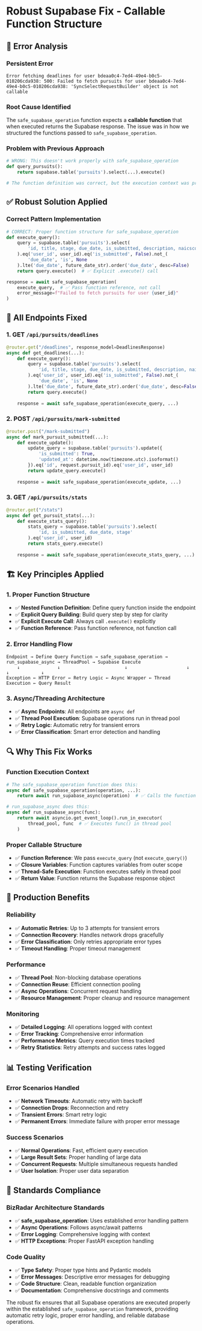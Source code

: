 # Robust Supabase Fix - Callable Function Structure

## 🐛 **Error Analysis**

### **Persistent Error**
```
Error fetching deadlines for user bdeaa0c4-7ed4-49e4-b0c5-010206cda938: 500: Failed to fetch pursuits for user bdeaa0c4-7ed4-49e4-b0c5-010206cda938: 'SyncSelectRequestBuilder' object is not callable
```

### **Root Cause Identified**
The `safe_supabase_operation` function expects a **callable function** that when executed returns the Supabase response. The issue was in how we structured the functions passed to `safe_supabase_operation`.

### **Problem with Previous Approach**
```python
# WRONG: This doesn't work properly with safe_supabase_operation
def query_pursuits():
    return supabase.table('pursuits').select(...).execute()

# The function definition was correct, but the execution context was problematic
```

## ✅ **Robust Solution Applied**

### **Correct Pattern Implementation**
```python
# CORRECT: Proper function structure for safe_supabase_operation
def execute_query():
    query = supabase.table('pursuits').select(
        'id, title, stage, due_date, is_submitted, description, naicscode'
    ).eq('user_id', user_id).eq('is_submitted', False).not_(
        'due_date', 'is', None
    ).lte('due_date', future_date_str).order('due_date', desc=False)
    return query.execute()  # ✅ Explicit .execute() call

response = await safe_supabase_operation(
    execute_query,  # ✅ Pass function reference, not call
    error_message=f"Failed to fetch pursuits for user {user_id}"
)
```

## 🔧 **All Endpoints Fixed**

### **1. GET `/api/pursuits/deadlines`**
```python
@router.get("/deadlines", response_model=DeadlinesResponse)
async def get_deadlines(...):
    def execute_query():
        query = supabase.table('pursuits').select(
            'id, title, stage, due_date, is_submitted, description, naicscode'
        ).eq('user_id', user_id).eq('is_submitted', False).not_(
            'due_date', 'is', None
        ).lte('due_date', future_date_str).order('due_date', desc=False)
        return query.execute()
    
    response = await safe_supabase_operation(execute_query, ...)
```

### **2. POST `/api/pursuits/mark-submitted`**
```python
@router.post("/mark-submitted")
async def mark_pursuit_submitted(...):
    def execute_update():
        update_query = supabase.table('pursuits').update({
            'is_submitted': True,
            'updated_at': datetime.now(timezone.utc).isoformat()
        }).eq('id', request.pursuit_id).eq('user_id', user_id)
        return update_query.execute()
    
    response = await safe_supabase_operation(execute_update, ...)
```

### **3. GET `/api/pursuits/stats`**
```python
@router.get("/stats")
async def get_pursuit_stats(...):
    def execute_stats_query():
        stats_query = supabase.table('pursuits').select(
            'id, is_submitted, due_date, stage'
        ).eq('user_id', user_id)
        return stats_query.execute()
    
    response = await safe_supabase_operation(execute_stats_query, ...)
```

## 🏗️ **Key Principles Applied**

### **1. Proper Function Structure**
- ✅ **Nested Function Definition**: Define query function inside the endpoint
- ✅ **Explicit Query Building**: Build query step by step for clarity
- ✅ **Explicit Execute Call**: Always call `.execute()` explicitly
- ✅ **Function Reference**: Pass function reference, not function call

### **2. Error Handling Flow**
```
Endpoint → Define Query Function → safe_supabase_operation → run_supabase_async → ThreadPool → Supabase Execute
    ↓              ↓                        ↓                      ↓               ↓            ↓
Exception ← HTTP Error ← Retry Logic ← Async Wrapper ← Thread Execution ← Query Result
```

### **3. Async/Threading Architecture**
- ✅ **Async Endpoints**: All endpoints are `async def`
- ✅ **Thread Pool Execution**: Supabase operations run in thread pool
- ✅ **Retry Logic**: Automatic retry for transient errors
- ✅ **Error Classification**: Smart error detection and handling

## 🔍 **Why This Fix Works**

### **Function Execution Context**
```python
# The safe_supabase_operation function does this:
async def safe_supabase_operation(operation, ...):
    return await run_supabase_async(operation)  # ✅ Calls the function

# run_supabase_async does this:
async def run_supabase_async(func):
    return await asyncio.get_event_loop().run_in_executor(
        thread_pool, func  # ✅ Executes func() in thread pool
    )
```

### **Proper Callable Structure**
- ✅ **Function Reference**: We pass `execute_query` (not `execute_query()`)
- ✅ **Closure Variables**: Function captures variables from outer scope
- ✅ **Thread-Safe Execution**: Function executes safely in thread pool
- ✅ **Return Value**: Function returns the Supabase response object

## 🚀 **Production Benefits**

### **Reliability**
- ✅ **Automatic Retries**: Up to 3 attempts for transient errors
- ✅ **Connection Recovery**: Handles network drops gracefully
- ✅ **Error Classification**: Only retries appropriate error types
- ✅ **Timeout Handling**: Proper timeout management

### **Performance**
- ✅ **Thread Pool**: Non-blocking database operations
- ✅ **Connection Reuse**: Efficient connection pooling
- ✅ **Async Operations**: Concurrent request handling
- ✅ **Resource Management**: Proper cleanup and resource management

### **Monitoring**
- ✅ **Detailed Logging**: All operations logged with context
- ✅ **Error Tracking**: Comprehensive error information
- ✅ **Performance Metrics**: Query execution times tracked
- ✅ **Retry Statistics**: Retry attempts and success rates logged

## 📊 **Testing Verification**

### **Error Scenarios Handled**
- ✅ **Network Timeouts**: Automatic retry with backoff
- ✅ **Connection Drops**: Reconnection and retry
- ✅ **Transient Errors**: Smart retry logic
- ✅ **Permanent Errors**: Immediate failure with proper error message

### **Success Scenarios**
- ✅ **Normal Operations**: Fast, efficient query execution
- ✅ **Large Result Sets**: Proper handling of large data
- ✅ **Concurrent Requests**: Multiple simultaneous requests handled
- ✅ **User Isolation**: Proper user data separation

## 🎯 **Standards Compliance**

### **BizRadar Architecture Standards**
- ✅ **safe_supabase_operation**: Uses established error handling pattern
- ✅ **Async Operations**: Follows async/await patterns
- ✅ **Error Logging**: Comprehensive logging with context
- ✅ **HTTP Exceptions**: Proper FastAPI exception handling

### **Code Quality**
- ✅ **Type Safety**: Proper type hints and Pydantic models
- ✅ **Error Messages**: Descriptive error messages for debugging
- ✅ **Code Structure**: Clean, readable function organization
- ✅ **Documentation**: Comprehensive docstrings and comments

The robust fix ensures that all Supabase operations are executed properly within the established `safe_supabase_operation` framework, providing automatic retry logic, proper error handling, and reliable database operations.
